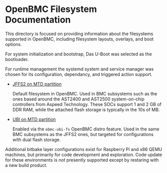 # OpenBMC Filesystem Documentation
This directory is focused on providing information about the filesystems
supported in OpenBMC, including filesystem layouts, overlays, and boot options.

For system initialization and bootstrap, Das U-Boot was selected as the
bootloader.

For runtime management the systemd system and service manager was chosen for its
configuration, dependancy, and triggered action support.

- [JFFS2 on MTD partition](jffs2.md)

   Default filesystem in OpenBMC. Used in BMC subsystems such as the ones based
   around the AST2400 and AST2500 system-on-chip controllers from Aspeed
   Technology. These SOCs support 1 and 2 GB of DDR RAM, while the attached
   flash storage is typically in the 10s of MB.

- [UBI on MTD partition](ubi.md)

   Enabled via the `obmc-ubi-fs` OpenBMC distro feature. Used in the same BMC
   subsystems as the JFFS2 ones, but targeted for configurations with dual flash
   storage.

Additional bitbake layer configurations exist for Raspberry Pi and x86 QEMU
machines, but primarily for code development and exploration. Code update for
these environments is not presently supported except by restaring with a new
build product.
